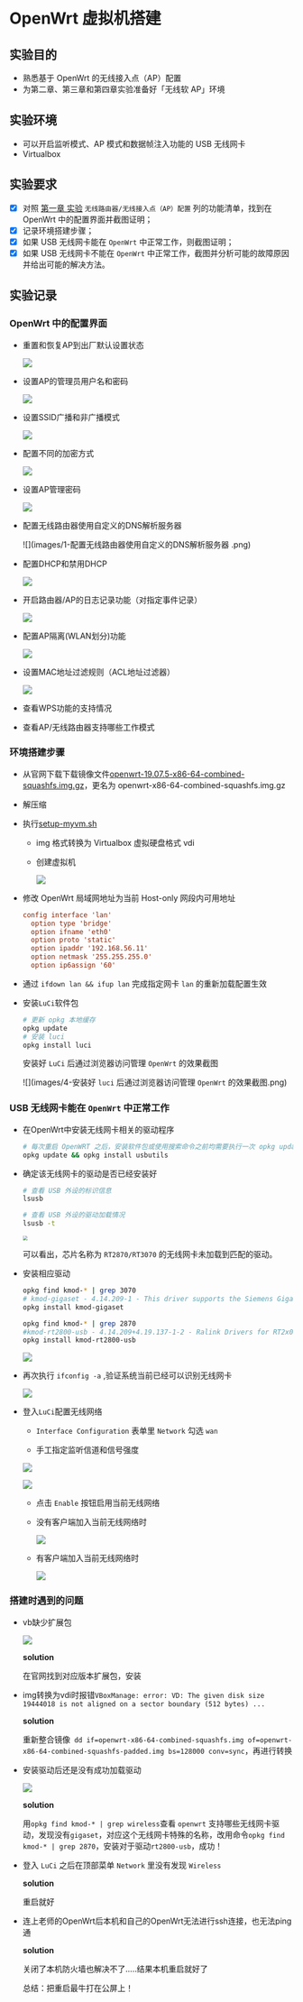 # OpenWrt 虚拟机搭建

## 实验目的

* 熟悉基于 OpenWrt 的无线接入点（AP）配置
* 为第二章、第三章和第四章实验准备好「无线软 AP」环境

## 实验环境

* 可以开启监听模式、AP 模式和数据帧注入功能的 USB 无线网卡
* Virtualbox

## 实验要求

- [x] 对照 [第一章 实验](exp.md) `无线路由器/无线接入点（AP）配置` 列的功能清单，找到在 OpenWrt 中的配置界面并截图证明；
- [x] 记录环境搭建步骤；
- [x] 如果 USB 无线网卡能在 `OpenWrt` 中正常工作，则截图证明；
- [x] 如果 USB 无线网卡不能在 `OpenWrt` 中正常工作，截图并分析可能的故障原因并给出可能的解决方法。

## 实验记录

### OpenWrt 中的配置界面

* 重置和恢复AP到出厂默认设置状态

  ![](images/1-重置和恢复AP到出厂默认设置状态.png)

* 设置AP的管理员用户名和密码

  ![](images/1-设置AP的管理员用户名和密码.png)

* 设置SSID广播和非广播模式

  ![](images/1-设置SSID广播和非广播模式.png)

* 配置不同的加密方式

  ![](images/1-配置不同的加密方式.png)

* 设置AP管理密码

  ![](images/1-设置AP管理密码.png)

* 配置无线路由器使用自定义的DNS解析服务器 

  ![](images/1-配置无线路由器使用自定义的DNS解析服务器 .png)

* 配置DHCP和禁用DHCP

  ![](images/1-配置DHCP和禁用DHCP.png)

* 开启路由器/AP的日志记录功能（对指定事件记录）

  ![](images/1-开启路由器:AP的日志记录功能（对指定事件记录）.png)

* 配置AP隔离(WLAN划分)功能

  ![](images/1-配置AP隔离(WLAN划分)功能.png)

* 设置MAC地址过滤规则（ACL地址过滤器）

  ![](images/1-设置MAC地址过滤规则（ACL地址过滤器）.png)

* 查看WPS功能的支持情况

* 查看AP/无线路由器支持哪些工作模式

### 环境搭建步骤

- 从官网下载下载镜像文件[openwrt-19.07.5-x86-64-combined-squashfs.img.gz](https://downloads.openwrt.org/releases/19.07.5/targets/x86/64/openwrt-19.07.5-x86-64-combined-squashfs.img.gz)，更名为 openwrt-x86-64-combined-squashfs.img.gz

- 解压缩

- 执行[setup-myvm.sh](setup-myvm.sh)

  - img 格式转换为 Virtualbox 虚拟硬盘格式 vdi

  - 创建虚拟机

    ![](images/3-运行.png)

- 修改 OpenWrt 局域网地址为当前 Host-only 网段内可用地址

  ```ini
  config interface 'lan'
  	option type 'bridge'
  	option ifname 'eth0'
  	option proto 'static'
  	option ipaddr '192.168.56.11' 
  	option netmask '255.255.255.0'
  	option ip6assign '60'
  ```

- 通过 `ifdown lan && ifup lan` 完成指定网卡 `lan` 的重新加载配置生效

- 安装`LuCi`软件包

  ```bash
  # 更新 opkg 本地缓存
  opkg update
  # 安装 luci
  opkg install luci
  ```

  安装好 `LuCi` 后通过浏览器访问管理 `OpenWrt` 的效果截图

  ![](images/4-安装好 `luci` 后通过浏览器访问管理 `OpenWrt` 的效果截图.png)

###  USB 无线网卡能在 `OpenWrt` 中正常工作

- 在OpenWrt中安装无线网卡相关的驱动程序

  ```bash
  # 每次重启 OpenWRT 之后，安装软件包或使用搜索命令之前均需要执行一次 opkg update
  opkg update && opkg install usbutils
  ```

- 确定该无线网卡的驱动是否已经安装好

  ```bash
  # 查看 USB 外设的标识信息
  lsusb
  
  # 查看 USB 外设的驱动加载情况
  lsusb -t
  ```

  <img src="images/5-无线网卡驱动安装成功.png" style="zoom:50%;" />

  可以看出，芯片名称为 `RT2870/RT3070` 的无线网卡未加载到匹配的驱动。

- 安装相应驱动

  ```bash
  opkg find kmod-* | grep 3070
  # kmod-gigaset - 4.14.209-1 - This driver supports the Siemens Gigaset SX205/255 family of ISDN DECT bases, including the predecessors Gigaset 3070/3075 and 4170/4175 and their T-Com versions Sinus 45isdn and Sinus 721X.
  opkg install kmod-gigaset
  
  opkg find kmod-* | grep 2870
  #kmod-rt2800-usb - 4.14.209+4.19.137-1-2 - Ralink Drivers for RT2x00 cards (RT2870 USB)
  opkg install kmod-rt2800-usb
  ```

  ![](images/7-成功加载驱动.png)

- 再次执行 `ifconfig -a` ,验证系统当前已经可以识别无线网卡

  ![](images/8-可识别无线网卡.png)

- 登入`LuCi`配置无线网络

  -  `Interface Configuration` 表单里 `Network` 勾选 `wan`

  - 手工指定监听信道和信号强度

  ![](images/luci-1.png)

  ![](images/luci-2.png)

  - 点击 `Enable` 按钮启用当前无线网络

  - 没有客户端加入当前无线网络时

    ![](images/9-没有客户端加入当前无线网络时.png)

  - 有客户端加入当前无线网络时

    ![](/Users/jerry/Desktop/chap0x01/images/9-有客户端加入当前无线网络时.png)

### 搭建时遇到的问题

- vb缺少扩展包

  ![](images/2-缺少扩展包.png)

  **solution**

  在官网找到对应版本扩展包，安装

- img转换为vdi时报错`VBoxManage: error: VD: The given disk size 19444018 is not aligned on a sector boundary (512 bytes) ...`

  **solution**

  重新整合镜像` dd if=openwrt-x86-64-combined-squashfs.img of=openwrt-x86-64-combined-squashfs-padded.img bs=128000 conv=sync`，再进行转换

- 安装驱动后还是没有成功加载驱动

  ![](images/6-没有成功加载驱动.png)

  **solution**

  用`opkg find kmod-* | grep wireless`查看 `openwrt` 支持哪些无线网卡驱动，发现没有`gigaset`，对应这个无线网卡特殊的名称，改用命令`opkg find kmod-* | grep 2870`，安装对于驱动`rt2800-usb`，成功！

- 登入 `LuCi` 之后在顶部菜单 `Network` 里没有发现 `Wireless` 

  **solution**

  重启就好

- 连上老师的OpenWrt后本机和自己的OpenWrt无法进行ssh连接，也无法ping通

  **solution**

  关闭了本机防火墙也解决不了.....结果本机重启就好了

  总结：把重启最牛打在公屏上！